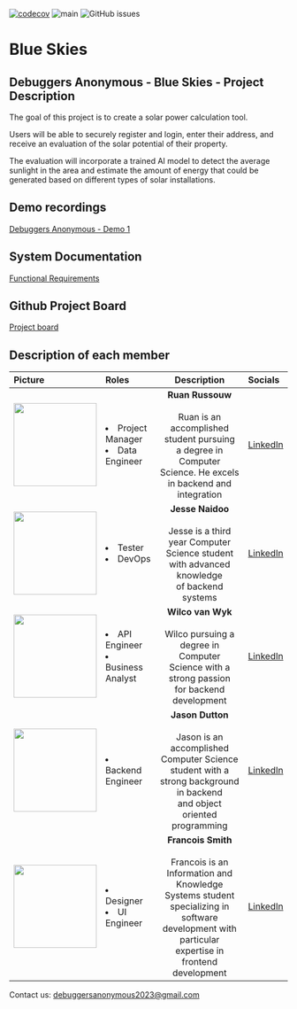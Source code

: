 [![codecov](https://codecov.io/github/COS301-SE-2023/Blue-Skies/branch/main/graph/badge.svg?token=DEFDH7DDQO)](https://codecov.io/github/COS301-SE-2023/Blue-Skies)
![main](https://github.com/COS301-SE-2023/Blue-Skies/actions/workflows/UnitTesting.yml/badge.svg?branch=main)
![GitHub issues](https://img.shields.io/github/issues/COS301-SE-2023/Blue-Skies)

# Blue Skies
## Debuggers Anonymous - Blue Skies - Project Description
The goal of this project is to create a solar power calculation tool.

Users will be able to securely register and login, enter their address, and receive an evaluation of the solar potential of their property. 

The evaluation will incorporate a trained AI model to detect the average sunlight in the area and estimate the amount of energy that could be generated based on different types of solar installations.

## Demo recordings
 <a href="">Debuggers Anonymous - Demo 1</a><br>


## System Documentation
<a href="https://github.com/COS301-SE-2023/Blue-Skies/blob/main/docs/other/Software%20Requirements%20Specification.pdf">Functional Requirements</a>

## Github Project Board
<a href="https://github.com/orgs/COS301-SE-2023/projects/10">Project board</a>

## Description of each member
| Picture        | Roles | Description  | Socials |
| :------------- |:---|:--------------:| :-- |
| <img src="https://avatars.githubusercontent.com/u/112243059?v=4" width="150"> |<li>Project Manager<li>Data Engineer| <b>Ruan Russouw</b><br><br> Ruan is an accomplished student pursuing<br> a degree in Computer Science. He excels<br> in backend and integration| <a href="https://www.linkedin.com/in/ruan-rossouw-b7a442267/">LinkedIn</a> |
| <img src="https://avatars.githubusercontent.com/u/52546401?v=4" width="150">  |<li>Tester <li>DevOps| <b>Jesse Naidoo</b><br><br> Jesse is a third year Computer <br>Science student with advanced knowledge<br> of backend systems| <a href="https://www.linkedin.com/in/jesse-naidoo-348574206/">LinkedIn</a> |
| <img src="https://avatars.githubusercontent.com/u/104772223?v=4" width="150"> |<li>API Engineer<li>Business Analyst| <b>Wilco van Wyk</b><br><br>Wilco pursuing a degree in Computer <br> Science with a strong passion<br> for backend development | <a href="https://www.linkedin.com/in/wilco-van-wyk-5b7130268/">LinkedIn</a> |
| <img src="https://avatars.githubusercontent.com/u/105843184?v=4" width="150"> |<li>Backend Engineer| <b>Jason Dutton</b><br><br>Jason is an accomplished Computer Science <br> student with a strong background in backend<br> and object oriented programming | <a href="https://www.linkedin.com/in/jason-dutton-578b5a191/">LinkedIn</a> |
| <img src="https://avatars.githubusercontent.com/u/90509905?v=4" width="150">  |<li>Designer<li>UI Engineer|  <b>Francois Smith</b><br><br>Francois is an Information and Knowledge <br> Systems student specializing in software<br> development with particular expertise in<br> frontend development| <a href="https://www.linkedin.com/in/francois-smith-755a64272">LinkedIn</a> |

Contact us: debuggersanonymous2023@gmail.com
